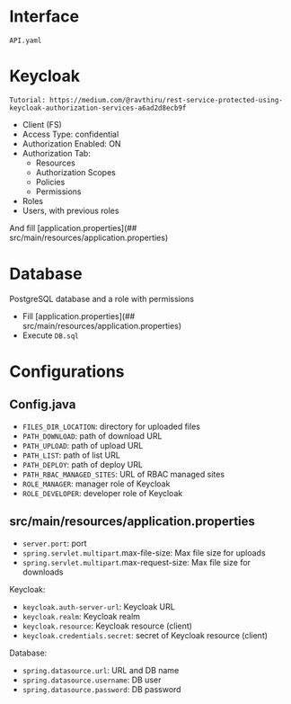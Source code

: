 # Interface
`API.yaml`


# Keycloak
    Tutorial: https://medium.com/@ravthiru/rest-service-protected-using-keycloak-authorization-services-a6ad2d8ecb9f

- Client (FS)
 - Access Type: confidential
 - Authorization Enabled: ON
 - Authorization Tab:
   - Resources
   - Authorization Scopes
   - Policies
   - Permissions
- Roles
- Users, with previous roles

And fill [application.properties](## src/main/resources/application.properties)



# Database
PostgreSQL database and a role with permissions
- Fill [application.properties](## src/main/resources/application.properties)
- Execute `DB.sql`


# Configurations
## Config.java
- `FILES_DIR_LOCATION`: directory for uploaded files
- `PATH_DOWNLOAD`: path of download URL
- `PATH_UPLOAD`: path of upload URL
- `PATH_LIST`: path of list URL
- `PATH_DEPLOY`: path of deploy URL
- `PATH_RBAC_MANAGED_SITES`: URL of RBAC managed sites
- `ROLE_MANAGER`: manager role of Keycloak
- `ROLE_DEVELOPER`: developer role of Keycloak

## src/main/resources/application.properties
- `server.port`: port
- `spring.servlet.multipart`.max-file-size: Max file size for uploads
- `spring.servlet.multipart`.max-request-size: Max file size for downloads

Keycloak:
- `keycloak.auth-server-url`: Keycloak URL
- `keycloak.realm`: Keycloak realm
- `keycloak.resource`: Keycloak resource (client)
- `keycloak.credentials.secret`: secret of Keycloak resource (client)

Database:
- `spring.datasource.url`: URL and DB name
- `spring.datasource.username`: DB user
- `spring.datasource.password`: DB password